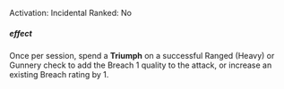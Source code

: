 Activation: Incidental
Ranked: No
##### effect
Once per session, spend a **Triumph** on a successful
Ranged (Heavy) or Gunnery check to add the
Breach 1 quality to the attack, or increase an
existing Breach rating by 1.
